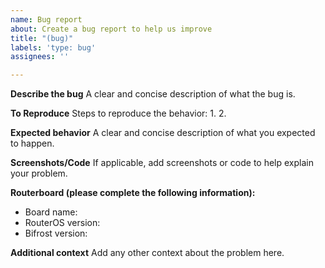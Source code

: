 ```yaml
---
name: Bug report
about: Create a bug report to help us improve
title: "(bug)"
labels: 'type: bug'
assignees: ''

---
```


**Describe the bug**
A clear and concise description of what the bug is.

**To Reproduce**
Steps to reproduce the behavior:
1.
2.

**Expected behavior**
A clear and concise description of what you expected to happen.

**Screenshots/Code**
If applicable, add screenshots or code to help explain your problem.

**Routerboard (please complete the following information):**

- Board name:
- RouterOS version:
- Bifrost version:

**Additional context**
Add any other context about the problem here.
